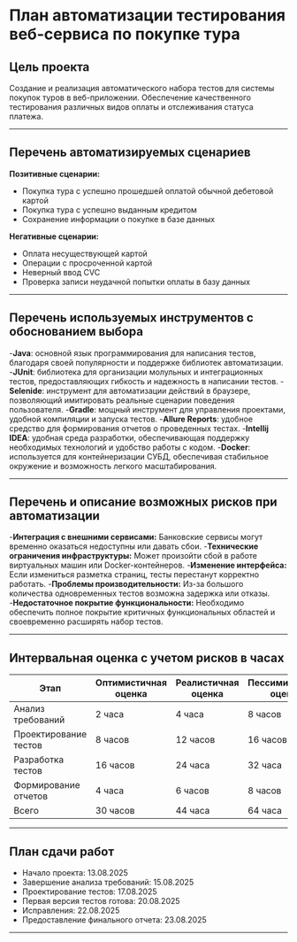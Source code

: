 # План автоматизации тестирования веб-сервиса по покупке тура

## Цель проекта 
Создание и реализация автоматического набора тестов для системы покупок туров в веб-приложении. Обеспечение качественного тестирования различных видов оплаты и отслеживания статуса платежа.

---

## Перечень автоматизируемых сценариев 

**Позитивные сценарии:**
- Покупка тура с успешно прошедшей оплатой обычной дебетовой картой
- Покупка тура с успешно выданным кредитом
- Сохранение информации о покупке в базе данных

**Негативные сценарии:**
- Оплата несуществующей картой
- Операции с просроченной картой
- Неверный ввод CVC
- Проверка записи неудачной попытки оплаты в базу данных

---

## Перечень используемых инструментов с обоснованием выбора

-**Java**: основной язык программирования для написания тестов, благодаря своей популярности и поддержке библиотек автоматизации.
-**JUnit**: библиотека для организации молульных и интеграционных тестов, предоставляющих гибкость и надежность в написании тестов.
-**Selenide**: инструмент для автоматизации действий в браузере, позволяющий имитировать реальные сценарии поведения пользователя.
-**Gradle**: мощный инструмент для управления проектами, удобной компиляции и запуска тестов.
-**Allure Reports**: удобное средство для формирования отчетов о проведенных тестах.
-**Intellij IDEA**: удобная среда разработки, обеспечивающая поддержку необходимых технологий и удобство работы с кодом.
-**Docker**: используется для контейнеризации СУБД, обеспечивая стабильное окружение и возможность легкого масштабирования.

--- 

## Перечень и описание возможных рисков при автоматизации

-**Интеграция с внешними сервисами:** Банковские сервисы могут временно оказаться недоступны или давать сбои.
-**Технические ограничения инфраструктуры:** Может произойти сбой в работе виртуальных машин или Docker-контейнеров.
-**Изменение интерфейса:** Если измениться разметка страниц, тесты перестанут корректно работать.
-**Проблемы производительности:** Из-за большого количества одновременных тестов возможна задержка или отказы.
-**Недостаточное покрытие функциональности:** Необходимо обеспечить полное покрытие критичных функциональных областей и своевременно расширять набор тестов.
 
---

## Интервальная оценка с учетом рисков в часах

| Этап                    | Оптимистичная оценка | Реалистичная оценка | Пессимистичная оценка |
|-------------------------|----------------------|---------------------|-----------------------|
| Анализ требований       | 2 часа               | 4 часа              | 8 часов               |
| Проектирование тестов   | 8 часов              | 12 часов            | 16 часов              |
| Разработка тестов       | 16 часов             | 24 часа             | 32 часа               |
| Формирование отчетов    | 4 часа               | 6 часов             | 8 часов               |
| Всего                   | 30 часов             | 44 часа             | 64 часа               |

---

## План сдачи работ

- Начало проекта: 13.08.2025
- Завершение анализа требований: 15.08.2025
- Проектирование тестов: 17.08.2025
- Первая версия тестов готова: 20.08.2025
- Исправления: 22.08.2025
- Предоставление финального отчета: 23.08.2025

---


